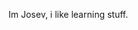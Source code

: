 Im Josev, i like learning stuff.

<!---
josevab1/josevab1 is a ✨ special ✨ repository because its `README.md` (this file) appears on your GitHub profile.
You can click the Preview link to take a look at your changes.
---> 

